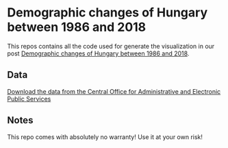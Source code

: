 # Demographic changes of Hungary between 1986 and 2018 

This repos contains all the code used
for generate the visualization in our
post [Demographic changes of Hungary between 1986 and 2018](https://crowintelligence.org/hungary-population).

## Data
[Download the data from the Central
Office for Administrative and 
Electronic Public Services](https://www.nyilvantarto.hu/archiv_honlap/kozos/index.php?k=statisztikai_adatok_lakossagi_moalllakossaga_hu_archiv)
## Notes
This repo comes with absolutely no 
warranty! Use it at your own risk!